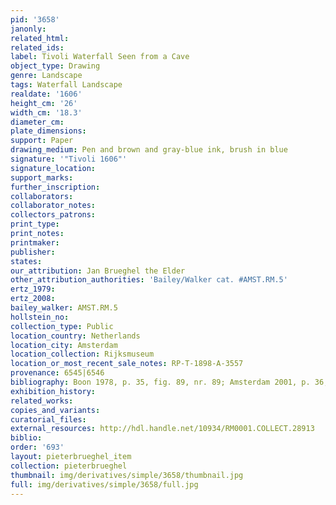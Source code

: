 ```yaml
---
pid: '3658'
janonly: 
related_html: 
related_ids: 
label: Tivoli Waterfall Seen from a Cave
object_type: Drawing
genre: Landscape
tags: Waterfall Landscape
realdate: '1606'
height_cm: '26'
width_cm: '18.3'
diameter_cm: 
plate_dimensions: 
support: Paper
drawing_medium: Pen and brown and gray-blue ink, brush in blue
signature: '"Tivoli 1606"'
signature_location: 
support_marks: 
further_inscription: 
collaborators: 
collaborator_notes: 
collectors_patrons: 
print_type: 
print_notes: 
printmaker: 
publisher: 
states: 
our_attribution: Jan Brueghel the Elder
other_attribution_authorities: 'Bailey/Walker cat. #AMST.RM.5'
ertz_1979: 
ertz_2008: 
bailey_walker: AMST.RM.5
hollstein_no: 
collection_type: Public
location_country: Netherlands
location_city: Amsterdam
location_collection: Rijksmuseum
location_or_most_recent_sale_notes: RP-T-1898-A-3557
provenance: 6545|6546
bibliography: Boon 1978, p. 35, fig. 89, nr. 89; Amsterdam 2001, p. 36, fig. E
exhibition_history: 
related_works: 
copies_and_variants: 
curatorial_files: 
external_resources: http://hdl.handle.net/10934/RM0001.COLLECT.28913
biblio: 
order: '693'
layout: pieterbrueghel_item
collection: pieterbrueghel
thumbnail: img/derivatives/simple/3658/thumbnail.jpg
full: img/derivatives/simple/3658/full.jpg
---
```

